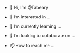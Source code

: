 - 👋 Hi, I’m @Tabeary
- 👀 I’m interested in ...
- 🌱 I’m currently learning ...

- 💞️ I’m looking to collaborate on ...
- 📫 How to reach me ...

<!---
Tabeary/Tabeary is a ✨ special ✨ repository because its `README.md` (this file) appears on your GitHub profile.
You can click the Preview link to take a look at your changes.
--->
